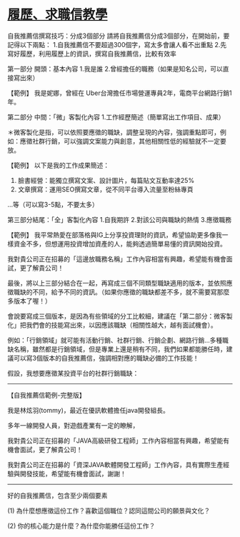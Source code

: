 # [履歷、求職信教學](https://www.cakeresume.com/resources/job-seekers/resume?lang=zh-TW)



自我推薦信撰寫技巧：分成3個部分
請將自我推薦信分成3個部分，在開始前，要記得以下兩點：
1.自我推薦信不要超過300個字，寫太多會讓人看不出重點
2.先寫好履歷，利用履歷上的資訊，撰寫自我推薦信，比較有效率

第一部分 開頭：基本內容
1.我是誰
2.曾經擔任的職務（如果是知名公司，可以直接寫出來）

【範例】
我是妮娜，曾經在 Uber台灣擔任市場營運專員2年，電商平台網路行銷1年。

第二部分 中間：「微」客製化內容
1.工作經歷簡述（簡單寫出工作項目、成果）

＊微客製化是指，可以依照要應徵的職缺，調整呈現的內容，強調重點即可，例如：應徵社群行銷，可以強調文案能力與創意，其他相關性低的經驗就不一定要放。

【範例】
以下是我的工作成果簡述：
1. 臉書經營：能獨立撰寫文案、設計圖片，每篇貼文互動率達25%
2. 文章撰寫：運用SEO撰寫文章，從不同平台導入流量至粉絲專頁

…等（可以寫3-5點，不要太多）

第三部分結尾：「全」客製化內容
1.自我期許
2.對該公司與職缺的熱情
3.應徵職務

【範例】
我平常熱愛在部落格與IG上分享投資理財的資訊，希望協助更多像我一樣資金不多，但想運用投資增加資產的人，能夠透過簡單易懂的資訊開始投資。

我對貴公司正在招募的「這邊放職務名稱」工作內容相當有興趣，希望能有機會面試，更了解貴公司！

最後，將以上三部分結合在一起，再寫成三個不同類型職缺適用的版本，並依照應徵職缺的不同，給予不同的資訊。（如果你應徵的職缺都差不多，就不需要寫那麼多版本了喔！）

會說要寫成三個版本，是因為有些領域的分工比較細，建議在「第二部分：微客製化」把我們會的技能寫出來，以因應該職缺（相關性越大，越有面試機會）。

例如：「行銷領域」就可能有活動行銷、社群行銷、行銷企劃、網路行銷…多種職缺名稱，雖然都是行銷領域，但是專業上還是稍有不同，我們如果都能勝任時，建議可以寫3個版本的自我推薦信，強調相對應的職缺必備的工作技能！

假設，我想要應徵某投資平台的社群行銷職缺：


---

【自我推薦信範例-完整版】

我是林炫羽(tommy)，最近在優訊軟體擔任java開發組長。

多年一線開發人員，對遊戲產業有一定的瞭解，

我對貴公司正在招募的「JAVA高級研發工程師」工作內容相當有興趣，希望能有機會面試，更了解貴公司！

我對貴公司正在招募的「資深JAVA軟體開發工程師」工作內容，具有實際生產經驗與開發技能，希望能有機會面試，謝謝！


---

好的自我推薦信，包含至少兩個要素

(1) 為什麼想應徵這份工作？喜歡這個職位？認同這間公司的願景與文化？

(2) 你的核心能力是什麼？為什麼你能勝任這份工作？